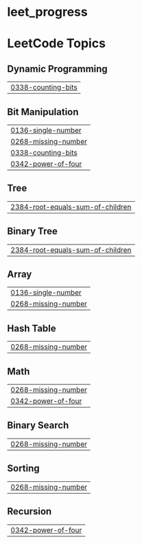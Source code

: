 # leet_progress

<!---LeetCode Topics Start-->
# LeetCode Topics
## Dynamic Programming
|  |
| ------- |
| [0338-counting-bits](https://github.com/sbalasis/leet_progress/tree/master/0338-counting-bits) |
## Bit Manipulation
|  |
| ------- |
| [0136-single-number](https://github.com/sbalasis/leet_progress/tree/master/0136-single-number) |
| [0268-missing-number](https://github.com/sbalasis/leet_progress/tree/master/0268-missing-number) |
| [0338-counting-bits](https://github.com/sbalasis/leet_progress/tree/master/0338-counting-bits) |
| [0342-power-of-four](https://github.com/sbalasis/leet_progress/tree/master/0342-power-of-four) |
## Tree
|  |
| ------- |
| [2384-root-equals-sum-of-children](https://github.com/sbalasis/leet_progress/tree/master/2384-root-equals-sum-of-children) |
## Binary Tree
|  |
| ------- |
| [2384-root-equals-sum-of-children](https://github.com/sbalasis/leet_progress/tree/master/2384-root-equals-sum-of-children) |
## Array
|  |
| ------- |
| [0136-single-number](https://github.com/sbalasis/leet_progress/tree/master/0136-single-number) |
| [0268-missing-number](https://github.com/sbalasis/leet_progress/tree/master/0268-missing-number) |
## Hash Table
|  |
| ------- |
| [0268-missing-number](https://github.com/sbalasis/leet_progress/tree/master/0268-missing-number) |
## Math
|  |
| ------- |
| [0268-missing-number](https://github.com/sbalasis/leet_progress/tree/master/0268-missing-number) |
| [0342-power-of-four](https://github.com/sbalasis/leet_progress/tree/master/0342-power-of-four) |
## Binary Search
|  |
| ------- |
| [0268-missing-number](https://github.com/sbalasis/leet_progress/tree/master/0268-missing-number) |
## Sorting
|  |
| ------- |
| [0268-missing-number](https://github.com/sbalasis/leet_progress/tree/master/0268-missing-number) |
## Recursion
|  |
| ------- |
| [0342-power-of-four](https://github.com/sbalasis/leet_progress/tree/master/0342-power-of-four) |
<!---LeetCode Topics End-->